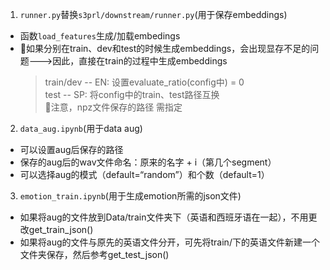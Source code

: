 1. `runner.py`替换`s3prl/downstream/runner.py`(用于保存embeddings)

- 函数`load_features`生成/加载embedings
- 🎈如果分别在train、dev和test的时候生成embeddings，会出现显存不足的问题--->因此，直接在train的过程中生成embeddings
  > train/dev -- EN: 设置evaluate_ratio(config中) = 0  
  > test -- SP: 将config中的train、test路径互换  
  > 🎈注意，npz文件保存的路径 需指定

2. `data_aug.ipynb`(用于data aug)
- 可以设置aug后保存的路径
- 保存的aug后的wav文件命名：原来的名字 + i（第几个segment）
- 可以选择aug的模式（default=“random”）和个数（default=1）

3. `emotion_train.ipynb`(用于生成emotion所需的json文件)
- 如果将aug的文件放到Data/train文件夹下（英语和西班牙语在一起），不用更改get_train_json()
- 如果将aug的文件与原先的英语文件分开，可先将train/下的英语文件新建一个文件夹保存，然后参考get_test_json()
